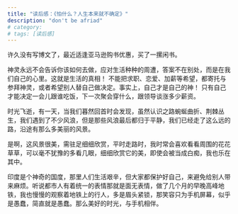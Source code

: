 ```yaml
---
title: "读后感：《怕什么？人生本来就不确定》"
description: "don't be afriad"
# category: 
# tags: [读后感]
---
```



许久没有写博文了，最近适逢亚马逊购书优惠，买了一摞闲书。

神灵永远不会告诉你该如何去做，应对生活种种的周遭，答案不在别处，而是在我们自己的心里。这就是生活的真相！
不能把求职、恋爱、加薪等希望，都寄托与参拜神灵，或者希望别人替自己做决定。事实上，自己才是自己的神！
只有自己才能决定一会儿跟谁吃饭，下一次聚会穿什么，跟领导谈涨多少薪资。

时光飞逝，有一天，当我们暮然回首时会发现，虽然认识之路蜿蜒曲折、荆棘丛生，我们遇到了不少风浪，但是那些风浪最后都归于平静，我们已经走了这么远的路，沿途有那么多美丽的风景。

是啊，这风景很美，需驻足细细欣赏，平时走路时，我时常会喜欢看看周围的花花草草，可以毫不犹豫的多看几眼，细细欣赏它的美，即使会被当成白痴，我也乐在其中。

印度是个神奇的国度，那里人们生活艰辛，但大家都保护好自己，来避免给别人带来麻烦。听说都市人有着统一的表情那就是面无表情，做了几个月的早晚高峰地铁，我也慢慢的观察着地铁上的行人，多是眉头紧锁，那笑容只为手机屏幕，似乎是愚蠢，简直就是愚蠢。那么美好的时光，与手机相伴。


